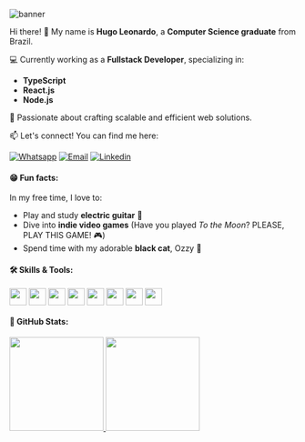 <link rel="stylesheet" href="https://cdn.jsdelivr.net/gh/devicons/devicon@v2.14.0/devicon.min.css">

![banner](https://github.com/hugo-leonardo-dev/hugo-leonardo-dev/assets/94985416/5c2a0b0d-8169-4460-9a04-506b931ff5a3)

Hi there! 👋 My name is **Hugo Leonardo**, a **Computer Science graduate** from Brazil.

💻 Currently working as a **Fullstack Developer**, specializing in:

- **TypeScript**
- **React.js**
- **Node.js**

🌟 Passionate about crafting scalable and efficient web solutions.  

📫 Let's connect! You can find me here:

[![Whatsapp](https://img.shields.io/badge/WhatsApp-25D366?style=for-the-badge&logo=whatsapp&logoColor=white)](https://api.whatsapp.com/send?phone=5584996655946&text=Hello%20Hugo!)
[![Email](https://img.shields.io/badge/Gmail-D14836?style=for-the-badge&logo=gmail&logoColor=white)](mailto:hugoleonardo.dev@outlook.com)
[![Linkedin](https://img.shields.io/badge/LinkedIn-0077B5?style=for-the-badge&logo=linkedin&logoColor=white)](https://www.linkedin.com/in/hugo-leonardo-dev/)

#### 😁 Fun facts:

In my free time, I love to:
- Play and study **electric guitar** 🎸
- Dive into **indie video games** (Have you played *To the Moon*? PLEASE, PLAY THIS GAME! 🎮)
- Spend time with my adorable **black cat**, Ozzy 🐾  

#### 🛠️ Skills & Tools:

<div style"display inline_block"> 
   <img align="center" height="30" img src="https://img.shields.io/badge/TypeScript-3178C6?style=for-the-badge&logo=typescript&logoColor=white" />
   <img align="center" height="30" img src="https://img.shields.io/badge/React-20232A?style=for-the-badge&logo=react&logoColor=61DAFB" />
   <img align="center" height="30" img src="https://img.shields.io/badge/Node.js-339933?style=for-the-badge&logo=node.js&logoColor=white" />
   <img align="center" height="30" img src="https://img.shields.io/badge/PostgreSQL-336791?style=for-the-badge&logo=postgresql&logoColor=white" />
   <img align="center" height="30" img src="https://img.shields.io/badge/Tailwind_CSS-38B2AC?style=for-the-badge&logo=tailwind-css&logoColor=white" />
   <img align="center" height="30" img src="https://img.shields.io/badge/MySQL-00000F?style=for-the-badge&logo=mysql&logoColor=white" />
   <img align="center" height="30" img src="https://img.shields.io/badge/C%23-239120?style=for-the-badge&logo=c-sharp&logoColor=white" />
   <img align="center" height="30" img src="https://img.shields.io/badge/.NET-5C2D91?style=for-the-badge&logo=.net&logoColor=white" />
</div>



#### 🔴 GitHub Stats:

<div>
   <a href="https://github.com/hugo-leonardo-dev">
   <img height="165em" src="https://github-readme-stats.vercel.app/api?username=hugo-leonardo-dev&show_icons=false&theme=dracula&include_all_comits=true"/>
   <img height="165em" src="https://github-readme-stats.vercel.app/api/top-langs/?username=hugo-leonardo-dev&layout=compact&theme=dracula"/>
</div>


